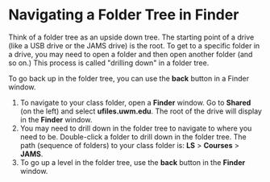 # Navigating a Folder Tree in Finder

Think of a folder tree as an upside down tree. The starting point of a drive \(like a USB drive or the JAMS drive\) is the root. To get to a specific folder in a drive, you may need to open a folder and then open another folder \(and so on.\) This process is called "drilling down" in a folder tree.

To go back up in the folder tree, you can use the **back** button in a Finder window.

1. To navigate to your class folder, open a **Finder** window. Go to **Shared** \(on the left\) and select **ufiles.uwm.edu**. The root of the drive will display in the **Finder** window.
2. You may need to drill down in the folder tree to navigate to where you need to be. Double-click a folder to drill down in the folder tree. The path \(sequence of folders\) to your class folder is: **LS** &gt; **Courses** &gt; **JAMS**. 
3. To go up a level in the folder tree, use the **back** button in the **Finder** window.

